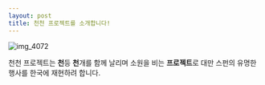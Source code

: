 ```yaml
---
layout: post
title: 천천 프로젝트를 소개합니다!
---
```


![img_4072](https://cloud.githubusercontent.com/assets/16463411/12019708/35043220-adb7-11e5-8922-3261f723dcc3.jpg)

천천 프로젝트는 **천**등 **천**개를 함께 날리며 소원을 비는 **프로젝트**로 대만 스펀의 유명한 행사를 한국에 재현하려 합니다.
